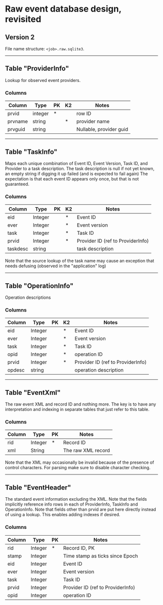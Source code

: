 ﻿# Raw event database design, revisited

## Version 2

File name structure: `<job>.raw.sqlite3`.

----

## Table "ProviderInfo"

Lookup for observed event providers.

### Columns

|Column|Type|PK|K2|Notes|
|---|---|---|---|---|
|prvid|integer|*||row ID|
|prvname|string||*|provider name|
|prvguid|string|||Nullable, provider guid|

----

## Table "TaskInfo"

Maps each unique combination of Event ID, Event Version, 
Task ID, and Provider to a task description. The task description
is null if not yet known, an empty string if digging it up failed
(and is expected to fail again)
The expectation is that each event ID appears only once,
but that is not guaranteed.

### Columns

|Column|Type|PK|K2|Notes|
|---|---|---|---|---|
|eid|Integer||*|Event ID|
|ever|Integer||*|Event version|
|task|Integer||*|Task ID|
|prvid|Integer||*|Provider ID (ref to ProviderInfo)|
|taskdesc|string|||task description|

Note that the source lookup of the task name may cause an exception
that needs defusing (observed in the "application" log)

----

## Table "OperationInfo"

Operation descriptions

### Columns

|Column|Type|PK|K2|Notes|
|---|---|---|---|---|
|eid|Integer||*|Event ID|
|ever|Integer||*|Event version|
|task|Integer||*|Task ID|
|opid|Integer||*|operation ID|
|prvid|Integer||*|Provider ID (ref to ProviderInfo)|
|opdesc|string|||operation description|

----

## Table "EventXml"

The raw event XML and record ID and nothing more. The key is to have
any interpretation and indexing in separate tables that
just refer to this table.

### Columns

|Column|Type|PK|Notes|
|---|---|---|---|
|rid|Integer|*|Record ID|
|xml|String||The raw XML record|

Note that the XML may occasionally be invalid because of
the presence of control characters. For parsing make sure
to disable character checking.

----

## Table "EventHeader"

The standard event information excluding the XML.
Note that the fields implicitly reference info rows in each of
ProviderInfo, TaskInfo and OperationInfo.
Note that fields other than prvid are put here directly instead
of using a lookup. This enables adding indexes if desired.

### Columns

|Column|Type|PK|Notes|
|---|---|---|---|
|rid|Integer|*|Record ID, PK|
|stamp|Integer||Time stamp as ticks since Epoch|
|eid|Integer||Event ID|
|ever|Integer||Event version|
|task|Integer||Task ID|
|prvid|Integer||Provider ID (ref to ProviderInfo)|
|opid|Integer||operation ID|




